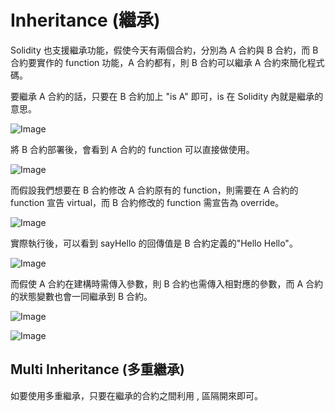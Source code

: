 # Inheritance (繼承)

Solidity 也支援繼承功能，假使今天有兩個合約，分別為 A 合約與 B 合約，而 B 合約要實作的 function 功能，A 合約都有，則 B 合約可以繼承 A 合約來簡化程式碼。

要繼承 A 合約的話，只要在 B 合約加上 "is A" 即可，is 在 Solidity 內就是繼承的意思。

![Image](https://i.imgur.com/OV7O3Fu.png)

將 B 合約部署後，會看到 A 合約的 function 可以直接做使用。

![Image](https://i.imgur.com/GV89ZOG.png)

而假設我們想要在 B 合約修改 A 合約原有的 function，則需要在 A 合約的 function 宣告 virtual，而 B 合約修改的 function 需宣告為 override。

![Image](https://i.imgur.com/GVVTvkg.png)

實際執行後，可以看到 sayHello 的回傳值是 B 合約定義的"Hello Hello"。

![Image](https://i.imgur.com/tqJ7iRK.png)

而假使 A 合約在建構時需傳入參數，則 B 合約也需傳入相對應的參數，而 A 合約的狀態變數也會一同繼承到 B 合約。

![Image](https://i.imgur.com/NiXGkee.png)

![Image](https://i.imgur.com/Q4V3cnb.png)

## Multi Inheritance (多重繼承)

如要使用多重繼承，只要在繼承的合約之間利用 , 區隔開來即可。

